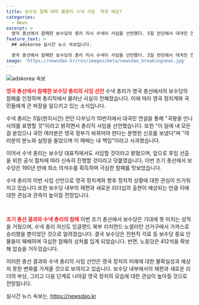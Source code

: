 ```yaml
---
title: 보수당 참패 여파 英총리 수낵 사임  파장 예상?
categories:
  - News
excerpt: >
  영국 총선에서 참패한 보수당의 총리 리시 수낵이 사임을 선언했다. 5일 런던에서 대국민 연설을 통해 이를 밝히고 영국 정부의 바뀌어야 한다는 신호를 받았다고 말했다. 이에 따라 보수당 대표직에서도 사임할 것을 예고했다. 이번 총선에서 보수당은 190년 역사상 최소 의석수를 기록하며 극심한 참패를 겪었다. (150자)
feature_text: >
  ## adskorea 실시간 뉴스 속보입니다.

  영국 총선에서 참패한 보수당의 총리 리시 수낵이 사임을 선언했다. 5일 런던에서 대국민 연설을 통해 이를 밝히고 영국 정부의 바뀌어야 한다는 신호를 받았다고 말했다. 이에 따라 보수당 대표직에서도 사임할 것을 예고했다. 이번 총선에서 보수당은 190년 역사상 최소 의석수를 기록하며 극심한 참패를 겪었다. (150자)
image: 'https://newsdao.kr/res/images/meta/newsdao_breakingnews.jpg'
---
```


<p><img src="https://newsdao.kr/res/images/meta/newsdao_breakingnews.jpg" alt="adskorea 속보" /></p>

<p><b><span style="color: #ee2323;">영국 총선에서 참패한 보수당 총리의 사임 선언</span></b>
수낵 총리가 영국 총선에서의 보수당의 참패를 인정하며 총리직에서 물러난 사실이 전해졌습니다. 이에 따라 영국 정치계와 국민들에게 큰 파장을 일으키고 있는 소식입니다.</p>

<p>수낵 총리는 5일(현지시간) 런던 다우닝가 10번지에서 대국민 연설을 통해 "국왕을 만나 사의를 표명할 것"이라고 밝히면서 총리직 사임을 선언했습니다. 또한 "이 일에 내 모든 걸 쏟았으나 국민 여러분은 영국 정부가 바뀌어야 한다는 분명한 신호를 보냈다"며 "여러분의 분노와 실망을 들었으며 이 패배는 내 책임"이라고 사과했습니다.</p>

<p>이어서 수낵 총리는 보수당 대표직에서도 사임할 것이라고 밝혔으며, 앞으로 후임 선출을 위한 공식 절차에 따라 신속히 진행할 것이라고 덧붙였습니다. 이번 조기 총선에서 보수당은 190년 만에 최소 의석수를 획득하며 극심한 참패를 맛보았습니다.</p>

<p>수낵 총리의 이번 사임 선언으로 영국 정치계와 향후 정치적 상황에 대한 관심이 뜨거워지고 있습니다.또한 보수당 내부의 재편과 새로운 리더십의 출현이 예상되는 만큼 이에 대한 관심과 관측이 높아질 전망입니다. </p>

<p data-ke-size="size16">&nbsp;</p>

<p><b><span style="color: #ee2323;">조기 총선 결과와 수낵 총리의 참패</span></b>
이번 조기 총선에서 보수당은 기대에 못 미치는 성적을 거뒀으며, 수낵 총리 자신도 잉글랜드 북부 리치먼드·노샐러턴 선거구에서 가까스로 승리했을 뿐이었던 것으로 알려졌습니다. 결국 보수당은 전현직 각료 등 보수당 중요 인물들이 패배하며 극심한 참패의 상처를 입게 되었습니다. 반면, 노동당은 412석을 확보해 압승을 거두었습니다.</p>

<p>이러한 총선 결과와 수낵 총리의 사임 선언은 영국 정치의 미래에 대한 불확실성과 예상치 못한 변화를 가져올 것으로 보여지고 있습니다. 보수당 내부에서의 재편과 새로운 리더의 부상, 그리고 다음 단계로 나아갈 영국 정치의 모습에 대한 관심이 높아질 것으로 전망됩니다.</p>

<p data-ke-size="size16"></p>
실시간 뉴스 속보는, <a href="https://newsdao.kr" rel="dofollow">https://newsdao.kr</a>


